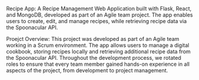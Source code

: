 Recipe App: A Recipe Management Web Application built with Flask, React, and MongoDB, developed as part of an Agile team project. The app enables users to create, edit, and manage recipes, while retrieving recipe data via the Spoonacular API.

Proejct Overview: This project was developed as part of an Agile team working in a Scrum environment. The app allows users to manage a digital cookbook, storing recipes locally and retrieving additional recipe data from the Spoonacular API. 
Throughout the development process, we rotated roles to ensure that every team member gained hands-on experience in all aspects of the project, from development to project management.
